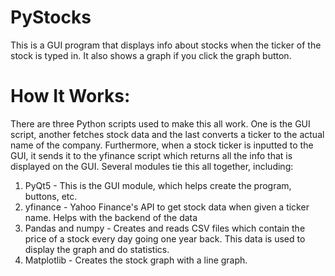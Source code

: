 # PyStocks
This is a GUI program that displays info about stocks when the ticker of the stock is typed in. It also shows a graph if you click the graph button.

# How It Works:
There are three Python scripts used to make this all work. One is the GUI script, another fetches stock data and the last converts a ticker to the actual name of the company. Furthermore, when a stock ticker is inputted to the GUI, it sends it to the yfinance script which returns all the info that is displayed on the GUI. Several modules tie this all together, including:
1. PyQt5 - This is the GUI module, which helps create the program, buttons, etc.
2. yfinance - Yahoo Finance's API to get stock data when given a ticker name. Helps with the backend of the data
3. Pandas and numpy - Creates and reads CSV files which contain the price of a stock every day going one year back. This data is used to display the graph and do statistics.
4. Matplotlib - Creates the stock graph with a line graph.

